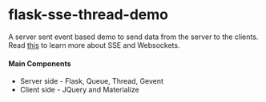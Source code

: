 # flask-sse-thread-demo

A server sent event based demo to send data from the server to the clients. Read [this](https://www.smashingmagazine.com/2018/02/sse-websockets-data-flow-http2/) to learn more about SSE and Websockets.  

#### Main Components
* Server side - Flask, Queue, Thread, Gevent
* Client side - JQuery and Materialize
